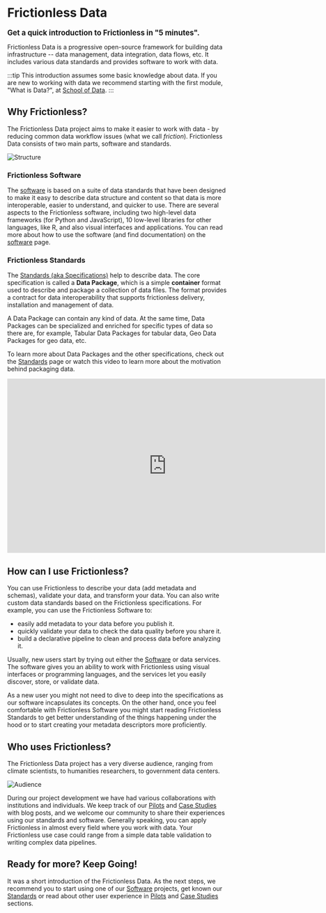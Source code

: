 # Frictionless Data

<big><strong>Get a quick introduction to Frictionless in "5 minutes".</strong></big>

Frictionless Data is a progressive open-source framework for building data infrastructure -- data management, data integration, data flows, etc. It includes various data standards and provides software to work with data.

:::tip
This introduction assumes some basic knowledge about data. If you are new to working with data we recommend starting with the first module, "What is Data?", at [School of Data](https://schoolofdata.org/).
:::

## Why Frictionless?

The Frictionless Data project aims to make it easier to work with data - by reducing common data workflow issues (what we call *friction*). Frictionless Data consists of two main parts, software and standards.

![Structure](/img/introduction/structure.png)

### Frictionless Software

The [software](/software) is based on a suite of data standards that have been designed to make it easy to describe data structure and content so that data is more interoperable, easier to understand, and quicker to use. There are several aspects to the Frictionless software, including two high-level data frameworks (for Python and JavaScript), 10 low-level libraries for other languages, like R, and also visual interfaces and applications. You can read more about how to use the software (and find documentation) on the [software](/software) page.

### Frictionless Standards 

The [Standards (aka Specifications)](/standards) help to describe data. The core specification is called a **Data Package**, which is a simple **container** format used to describe and package a collection of data files. The format provides a contract for data interoperability that supports frictionless delivery, installation and management of data.

A Data Package can contain any kind of data. At the same time, Data Packages can be specialized and enriched for specific types of data so there are, for example, Tabular Data Packages for tabular data, Geo Data Packages for geo data, etc.

To learn more about Data Packages and the other specifications, check out the [Standards](/standards) page or watch this video to learn more about the motivation behind packaging data.
<iframe width="730" height="400" src="https://www.youtube.com/embed/lWHKVXxuci0" frameborder="0" allow="accelerometer; autoplay; encrypted-media; gyroscope; picture-in-picture" allowfullscreen></iframe>

## How can I use Frictionless?

You can use Frictionless to describe your data (add metadata and schemas), validate your data, and transform your data. You can also write custom data standards based on the Frictionless specifications. For example, you can use the Frictionless Software to:
* easily add metadata to your data before you publish it.
* quickly validate your data to check the data quality before you share it.
* build a declarative pipeline to clean and process data before analyzing it.

Usually, new users start by trying out either the [Software](/software) or data services. The software gives you an ability to work with Frictionless using visual interfaces or programming languages, and the services let you easily discover, store, or validate data.

As a new user you might not need to dive to deep into the specifications as our software incapsulates its concepts. On the other hand, once you feel comfortable with Frictionless Software you might start reading Frictionless Standards to get better understanding of the things happening under the hood or to start creating your metadata descriptors more proficiently.

## Who uses Frictionless?

The Frictionless Data project has a very diverse audience, ranging from climate scientists, to humanities researchers, to government data centers.

![Audience](/img/introduction/audience.png)

During our project development we have had various collaborations with institutions and individuals. We keep track of our [Pilots](/tag/pilot) and [Case Studies](/tag/case-studies) with blog posts, and we welcome our community to share their experiences using our standards and software. Generally speaking, you can apply Frictionless in almost every field where you work with data. Your Frictionless use case could range from a simple data table validation to writing complex data pipelines.

## Ready for more? Keep Going!

It was a short introduction of the Frictionless Data. As the next steps, we recommend you to start using one of our [Software](/software) projects, get known our [Standards](/standards) or read about other user experience in [Pilots](/tag/pilot) and [Case Studies](/tag/case-studies) sections.